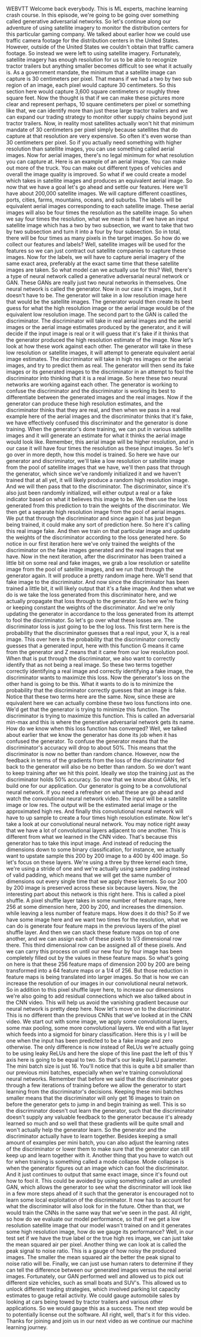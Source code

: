 WEBVTT <v Instructor>Welcome back everybody.</v> This is ML experts, machine learning crash course. In this episode, we're going to be going over something called generative adversarial networks. So let's continue along our adventure of using satellite imagery to monitor the distribution centers for this particular gaming company. We talked about earlier how we could use traffic camera footage for the distribution centers in the United States. However, outside of the United States we couldn't obtain that traffic camera footage. So instead we were left to using satellite imagery. Fortunately, satellite imagery has enough resolution for us to be able to recognize tractor trailers but anything smaller becomes difficult to see what it actually is. As a government mandate, the minimum that a satellite image can capture is 30 centimeters per pixel. That means if we had a two by two sub region of an image, each pixel would capture 30 centimeters. So this section here would capture 3,600 square centimeters or roughly three square feet. Now the thought is that if we can make these pictures more clear and represent perhaps, 10 square centimeters per pixel or something like that, we can identify more than just these large tractor trailers and we can expand our trading strategy to monitor other supply chains beyond just tractor trailers. Now, in reality most satellites actually won't hit that minimum mandate of 30 centimeters per pixel simply because satellites that do capture at that resolution are very expensive. So often it's even worse than 30 centimeters per pixel. So if you actually need something with higher resolution than satellite images, you can use something called aerial images. Now for aerial images, there's no legal minimum for what resolution you can capture at. Here is an example of an aerial image. You can make out more of the truck. You can make out different types of vehicles and overall the image quality is improved. So what if we could create a model which takes in satellite images and produces an equivalent aerial image. So now that we have a goal let's go ahead and settle our features. Here we'll have about 200,000 satellite images. We will capture different coastlines, ports, cities, farms, mountains, oceans, and suburbs. The labels will be equivalent aerial images corresponding to each satellite image. These aerial images will also be four times the resolution as the satellite image. So when we say four times the resolution, what we mean is that if we have an input satellite image which has a two by two subsection, we want to take that two by two subsection and turn it into a four by four subsection. So in total, there will be four times as many pixels in the target images. So how do we collect our features and labels? Well, satellite images will be used for the features so we can just contract out satellite companies to capture these images. Now for the labels, we will have to capture aerial imagery of the same exact area, preferably at the exact same time that these satellite images are taken. So what model can we actually use for this? Well, there's a type of neural network called a generative adversarial neural network or GAN. These GANs are really just two neural networks in themselves. One neural network is called the generator. Now in our case it's images, but it doesn't have to be. The generator will take in a low resolution image here that would be the satellite images. The generator would then create its best guess for what the high resolution image or the aerial image would be of the equivalent low resolution image. The second part to the GAN is called the discriminator. The discriminator will take in real aerial images and the aerial images or the aerial image estimates produced by the generator, and it will decide if the input image is real or it will guess that it's fake if it thinks that the generator produced the high resolution estimate of the image. Now let's look at how these work against each other. The generator will take in these low resolution or satellite images, it will attempt to generate equivalent aerial image estimates. The discriminator will take in high res images or the aerial images, and try to predict them as real. The generator will then send its fake images or its generated images to the discriminator in an attempt to fool the discriminator into thinking that it is a real image. So here these two neural networks are working against each other. The generator is working to confuse the discriminator and the discriminator is working its best to differentiate between the generated images and the real images. Now if the generator can produce these high resolution estimates, and the discriminator thinks that they are real, and then when we pass in a real example here of the aerial images and the discriminator thinks that it's fake, we have effectively confused this discriminator and the generator is done training. When the generator's done training, we can put in various satellite images and it will generate an estimate for what it thinks the aerial image would look like. Remember, this aerial image will be higher resolution, and in our case it will have four times the resolution as these input images. So let's go over in more depth, how this model is trained. So here we have our generator and discriminator, we'll take a low resolution or satellite image from the pool of satellite images that we have, we'll then pass that through the generator, which since we've randomly initialized it and we haven't trained that at all yet, it will likely produce a random high resolution image. And we will then pass that to the discriminator. The discriminator, since it's also just been randomly initialized, will either output a real or a fake indicator based on what it believes this image to be. We then use the loss generated from this prediction to train the weights of the discriminator. We then get a separate high resolution image from the pool of aerial images. We put that through the discriminator and since again it has just begun being trained, it could make any sort of prediction here. So here it's calling this real image fake. And then we train on that particular image and update the weights of the discriminator according to the loss generated here. So notice in our first iteration here we've only trained the weights of the discriminator on the fake images generated and the real images that we have. Now in the next iteration, after the discriminator has been trained a little bit on some real and fake images, we grab a low resolution or satellite image from the pool of satellite images, and we run that through the generator again. It will produce a pretty random image here. We'll send that fake image to the discriminator. And now since the discriminator has been trained a little bit, it will likely output that it's a fake image. And then what we do is we take the loss generated from this discriminator here, and we actually propagate that loss through to the generator. So here we're fixing or keeping constant the weights of the discriminator. And we're only updating the generator in accordance to the loss generated from its attempt to fool the discriminator. So let's go over what these losses are. The discriminator loss is just going to be the log loss. This first term here is the probability that the discriminator guesses that a real input, your X, is a real image. This over here is the probability that the discriminator correctly guesses that a generated input, here with this function G means it came from the generator and Z means that it came from our low resolution pool. When that is put through the discriminator, we also want to correctly identify that as not being a real image. So these two terms together correctly identifying a real image and correctly identifying a fake image, the discriminator wants to maximize this loss. Now the generator's loss on the other hand is going to be this. What it wants to do is to minimize the probability that the discriminator correctly guesses that an image is fake. Notice that these two terms here are the same. Now, since these are equivalent here we can actually combine these two loss functions into one. We'd get that the generator is trying to minimize this function. The discriminator is trying to maximize this function. This is called an adversarial min-max and this is where the generative adversarial network gets its name. How do we know when this loss function has converged? Well, we talked about earlier that we know the generator has done its job when it has confused the generator. To confuse the generator means that the discriminator's accuracy will drop to about 50%. This means that the discriminator is now no better than random chance. However, now the feedback in terms of the gradients from the loss of the discriminator fed back to the generator will also be no better than random. So we don't want to keep training after we hit this point. Ideally we stop the training just as the discriminator holds 50% accuracy. So now that we know about GANs, let's build one for our application. Our generator is going to be a convolutional neural network. If you need a refresher on what these are go ahead and watch the convolutional neural network video. The input will be a satellite image or low res. The output will be the estimated aerial image or the approximated high res. And finally this convolutional neural network will have to up sample to create a four times high resolution estimate. Now let's take a look at our convolutional neural network. You may notice right away that we have a lot of convolutional layers adjacent to one another. This is different from what we learned in the CNN video. That's because this generator has to take this input image. And instead of reducing the dimensions down to some binary classification, for instance, we actually want to upstate sample this 200 by 200 image to a 400 by 400 image. So let's focus on these layers. We're using a three by three kernel each time, we're using a stride of one and we're actually using same padding instead of valid padding, which means that we will get the same number of dimensions out every single time that we apply these kernels. So our 200 by 200 image is preserved across these six because layers. Now, the interesting part about this network is this right here. This is called a pixel shuffle. A pixel shuffle layer takes in some number of feature maps, here 256 at some dimension here, 200 by 200, and increases the dimension. while leaving a less number of feature maps. How does it do this? So if we have some image here and we want two times for the resolution, what we can do is generate four feature maps in the previous layers of the pixel shuffle layer. And then we can stack these feature maps on top of one another, and we can assign each of these pixels to 1/3 dimensional row there. This third dimensional row can be assigned all of these pixels. And we can carry this process on until our new four by four image has been completely filled out by the values in these feature maps. So what's going on here is that these 256 feature maps of dimension 200 by 200 are being transformed into a 64 feature maps or a 1/4 of 256. But those reduction in feature maps is being translated into larger images. So that is how we can increase the resolution of our images in our convolutional neural network. So in addition to this pixel shuffle layer here, to increase our dimensions we're also going to add residual connections which we also talked about in the CNN video. This will help us avoid the vanishing gradient because our neural network is pretty deep here. Now let's move on to the discriminator. This is no different than the previous CNNs that we've looked at in the CNN video. We start out with some image, we apply some convolutional layers, some max pooling, some more convolutional layers. We end with a flat layer which feeds into a sigmoid for binary classification. Here this is y I will be one when the input has been predicted to be a fake image and zero otherwise. The only difference is now instead of ReLUs we're actually going to be using leaky ReLUs and here the slope of this line past the left of this Y axis here is going to be equal to two. So that's our leaky ReLU parameter. The mini batch size is just 16. You'll notice that this is quite a bit smaller than our previous mini batches, especially when we're training convolutional neural networks. Remember that before we said that the discriminator goes through a few iterations of training before we allow the generator to start learning from the discriminator's decisions. Keeping these mini batches smaller means that the discriminator will only get 16 images to train on before the generator gets to jump in and begin training as well. This is so the discriminator doesn't out learn the generator, such that the discriminator doesn't supply any valuable feedback to the generator because it's already learned so much and so well that these gradients will be quite small and won't actually help the generator learn. So the generator and the discriminator actually have to learn together. Besides keeping a small amount of examples per mini batch, you can also adjust the learning rates of the discriminator or lower them to make sure that the generator can still keep up and learn together with it. Another thing that you have to watch out for when training is something called a mode collapse. Mode collapse is when the generator figures out an image which can fool the discriminator. And it just continues to output that same exact image, since it's found out how to fool it. This could be avoided by using something called an unrolled GAN, which allows the generator to see what the discriminator will look like in a few more steps ahead of it such that the generator is encouraged not to learn some local exploitation of the discriminator. It now has to account for what the discriminator will also look for in the future. Other than that, we would train the CNNs in the same way that we've seen in the past. All right, so how do we evaluate our model performance, so that if we get a low resolution satellite image that our model wasn't trained on and it generates some high resolution image, how do we gauge its performance? Well, in our test set if we have the true label or the true high res image, we can just take the mean squared air per pixel. Another thing we can look at is called the peak signal to noise ratio. This is a gauge of how noisy the produced images. The smaller the mean squared air the better the peak signal to noise ratio will be. Finally, we can just use human raters to determine if they can tell the difference between our generated images versus the real aerial images. Fortunately, our GAN performed well and allowed us to pick out different size vehicles, such as small boats and SUV's. This allowed us to unlock different trading strategies, which involved parking lot capacity estimates to gauge retail activity. We could gauge automobile sales by looking at cars being towed by tractor trailers and various other applications. So we would gauge this as a success. The next step would be to potentially license out the software. All right, well, that's it for this video. Thanks for joining and join us in our next video as we continue our machine learning journey.